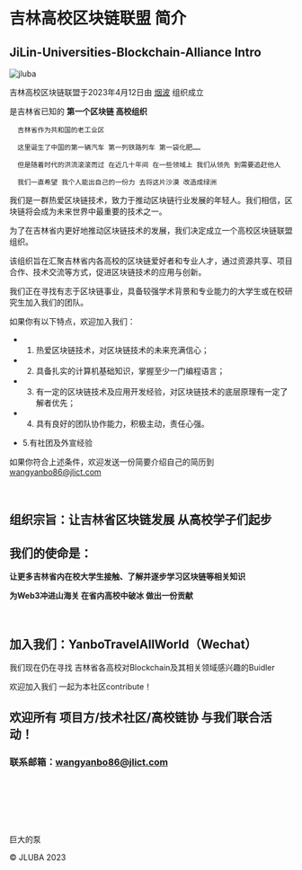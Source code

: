 # 吉林高校区块链联盟 简介
## JiLin-Universities-Blockchain-Alliance Intro

![jluba](https://user-images.githubusercontent.com/76860915/233099995-e50cf52d-b9ce-43a3-87a7-f752b7c1e3ed.png)

吉林高校区块链联盟于2023年4月12日由 [烟波](https://github.com/yanboishere) 组织成立 

是吉林省已知的 **第一个区块链 高校组织**

      吉林省作为共和国的老工业区 

      这里诞生了中国的第一辆汽车 第一列铁路列车 第一袋化肥……

      但是随着时代的洪流滚滚而过 在近几十年间 在一些领域上 我们从领先 到需要追赶他人 

      我们一直希望 我个人能出自己的一份力 去将这片沙漠 改造成绿洲 


我们是一群热爱区块链技术，致力于推动区块链行业发展的年轻人。我们相信，区块链将会成为未来世界中最重要的技术之一。

为了在吉林省内更好地推动区块链技术的发展，我们决定成立一个高校区块链联盟组织。

该组织旨在汇聚吉林省内各高校的区块链爱好者和专业人才，通过资源共享、项目合作、技术交流等方式，促进区块链技术的应用与创新。

我们正在寻找有志于区块链事业，具备较强学术背景和专业能力的大学生或在校研究生加入我们的团队。

如果你有以下特点，欢迎加入我们：



- 1. 热爱区块链技术，对区块链技术的未来充满信心；

- 2. 具备扎实的计算机基础知识，掌握至少一门编程语言；

- 3. 有一定的区块链技术及应用开发经验，对区块链技术的底层原理有一定了解者优先；

- 4. 具有良好的团队协作能力，积极主动，责任心强。

- 5.有社团及外宣经验



如果你符合上述条件，欢迎发送一份简要介绍自己的简历到 wangyanbo86@jlict.com

<br>

## 组织宗旨：让吉林省区块链发展 从高校学子们起步

## 我们的使命是：

**让更多吉林省内在校大学生接触、了解并逐步学习区块链等相关知识**

**为Web3冲进山海关 在省内高校中破冰 做出一份贡献**

<br>

## 加入我们：YanboTravelAllWorld（Wechat）

我们现在仍在寻找 吉林省各高校对Blockchain及其相关领域感兴趣的Buidler 

欢迎加入我们 一起为本社区contribute！

## 欢迎所有 项目方/技术社区/高校链协 与我们联合活动！

### 联系邮箱：**wangyanbo86@jlict.com**

<br>
<br>
<br>
<br>
<br>

巨大的泵

©️ JLUBA 2023 








